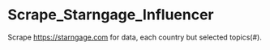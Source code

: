 # Scrape_Starngage_Influencer
Scrape https://starngage.com for data, each country but selected topics(#).
